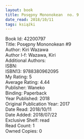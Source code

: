 ```yaml
---
layout: book
title: Posępny Mononokean  no. 9
date_read: 2018/10/11
tags: książki
---
```


Book Id: 42200797<br />
Title: Posępny Mononokean #9<br />
Author: Kiri Wazawa<br />
Author l-f: Wazawa, Kiri<br />
Additional Authors: <br />
ISBN: <br />
ISBN13: 9788380962095<br />
My Rating: 5<br />
Average Rating: 4.44<br />
Publisher: Waneko<br />
Binding: Paperback<br />
Year Published: 2018<br />
Original Publication Year: 2017<br />
Date Read: 2018/10/11<br />
Date Added: 2018/07/22<br />
Exclusive Shelf: read<br />
Read Count: 1<br />
Owned Copies: 0<br />


